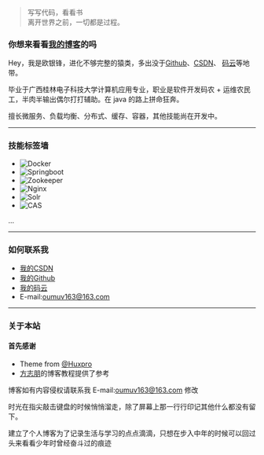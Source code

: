 > 写写代码，看看书   
> 离开世界之前，一切都是过程。

### 你想来看看[我的博客](https://oumuv.github.io/archive/)的吗

Hey，我是欧银锋，进化不够完整的猿类，多出没于[Github](https://github.com/Oumuv)、[CSDN](https://blog.csdn.net/oumuv)、
[码云](https://gitee.com/oumuv/projects)等地带。

毕业于广西桂林电子科技大学计算机应用专业，职业是软件开发码农 + 运维农民工，半肉半输出偶尔打打辅助。在 java 的路上拼命狂奔。

擅长微服务、负载均衡、分布式、缓存、容器，其他技能尚在开发中。



-----

### 技能标签墙
- ![Docker](https://img.shields.io/badge/Docker-%23-green.svg)
- ![Springboot](https://img.shields.io/badge/Springboot-%23-green.svg)
- ![Zookeeper](https://img.shields.io/badge/Zookeeper-%23-green.svg)
- ![Nginx](https://img.shields.io/badge/Nginx-%23-green.svg)
- ![Solr](https://img.shields.io/badge/Solr-%23-green.svg)
- ![CAS](https://img.shields.io/badge/CAS-5.2-green.svg)

...

-----

### 如何联系我

- [我的CSDN](https://blog.csdn.net/oumuv)
- [我的Github](https://github.com/Oumuv)
- [我的码云](https://gitee.com/oumuv/projects)
- E-mail:oumuv163@163.com

----
### 关于本站

#### 首先感谢
- Theme from [@Huxpro](https://github.com/Huxpro/huxpro.github.io)
- [方志朋](https://www.fangzhipeng.com/)的博客教程提供了参考

博客如有内容侵权请联系我 E-mail:oumuv163@163.com 修改

时光在指尖敲击键盘的时候悄悄溜走，除了屏幕上那一行行印记其他什么都没有留下。

建立了个人博客为了记录生活与学习的点点滴滴，只想在步入中年的时候可以回过头来看看少年时曾经奋斗过的痕迹